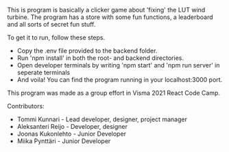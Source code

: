 This is program is basically a clicker game about 'fixing' the LUT wind turbine.
The program has a store with some fun functions, a leaderboard and all sorts of secret fun stuff.

To get it to run, follow these steps.
- Copy the .env file provided to the backend folder.
- Run 'npm install' in both the root- and backend directories.
- Open developer terminals by writing 'npm start' and 'npm run server' in seperate terminals
- And voila! You can find the program running in your localhost:3000 port.

This program was made as a group effort in Visma 2021 React Code Camp.

Contributors:
- Tommi Kunnari - Lead developer, designer, project manager
- Aleksanteri Reijo - Developer, designer
- Joonas Kukonlehto - Junior Developer
- Miika Pynttäri - Junior Developer